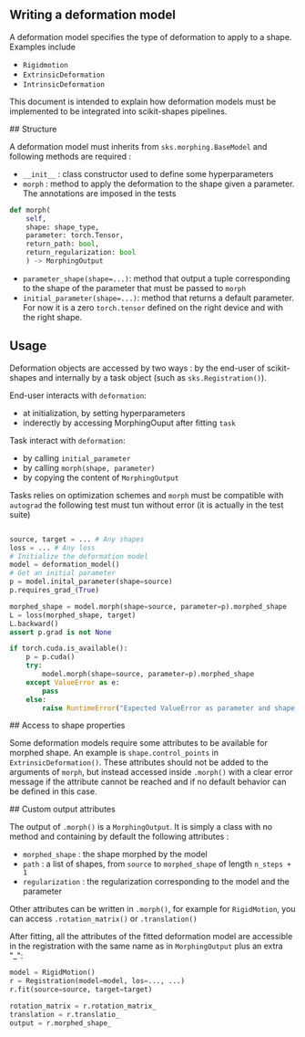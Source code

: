 ## Writing a deformation model

A deformation model specifies the type of deformation to apply to a shape. Examples include

- `Rigidmotion`
- `ExtrinsicDeformation`
- `IntrinsicDeformation`

This document is intended to explain how deformation models must be implemented to be integrated into scikit-shapes pipelines.

## Structure

A deformation model must inherits from `sks.morphing.BaseModel` and following methods are required :

- `__init__` : class constructor used to define some hyperparameters
- `morph` : method to apply the deformation to the shape given a parameter. The annotations are imposed in the tests

```python
def morph(
    self,
    shape: shape_type,
    parameter: torch.Tensor,
    return_path: bool,
    return_regularization: bool
    ) -> MorphingOutput
```
- `parameter_shape(shape=...)`: method that output a tuple corresponding to the shape of the parameter that must be passed to `morph`
- `initial_parameter(shape=...)`: method that returns a default parameter. For now it is a zero `torch.tensor` defined on the right device and with the right shape.

## Usage

Deformation objects are accessed by two ways : by the end-user of scikit-shapes and internally by a task object (such as `sks.Registration()`).


End-user interacts with `deformation`:

- at initialization, by setting hyperparameters
- inderectly by accessing MorphingOuput after fitting `task`

Task interact with `deformation`:

- by calling `initial_parameter`
- by calling `morph(shape, parameter)`
- by copying the content of `MorphingOutput`

Tasks relies on optimization schemes and `morph` must be compatible with `autograd` the following test must tun without error (it is actually in the test suite) 

```python

source, target = ... # Any shapes
loss = ... # Any loss
# Initialize the deformation model
model = deformation_model()
# Get an initial parameter
p = model.inital_parameter(shape=source)
p.requires_grad_(True)

morphed_shape = model.morph(shape=source, parameter=p).morphed_shape
L = loss(morphed_shape, target)
L.backward()
assert p.grad is not None

if torch.cuda.is_available():
    p = p.cuda()
    try:
        model.morph(shape=source, parameter=p).morphed_shape
    except ValueError as e:
        pass
    else:
        raise RuntimeError("Expected ValueError as parameter and shape not on the same device")
```


## Access to shape properties

Some deformation models require some attributes to be available for morphed shape. An example is `shape.control_points` in `ExtrinsicDeformation()`. These attributes should not be added to the arguments of `morph`, but instead accessed inside `.morph()` with a clear error message if the attribute cannot be reached and if no default behavior can be defined in this case.


## Custom output attributes

The output of `.morph()` is a `MorphingOutput`. It is simply a class with no method and containing by default the following attributes :

- `morphed_shape` : the shape morphed by the model
- `path` : a list of shapes, from `source` to `morphed_shape` of length `n_steps + 1`
- `regularization` : the regularization corresponding to the model and the parameter

Other attributes can be written in `.morph()`, for example for `RigidMotion`, you can access `.rotation_matrix()` or `.translation()`

After fitting, all the attributes of the fitted deformation model are accessible in the registration with the same name as in `MorphingOutput` plus an extra "_":

```python
model = RigidMotion()
r = Registration(model=model, los=..., ...)
r.fit(source=source, target=target)

rotation_matrix = r.rotation_matrix_
translation = r.translatio_
output = r.morphed_shape_
```
